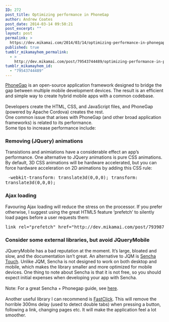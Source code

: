 ```yaml
---
ID: 272
post_title: Optimizing performance in PhoneGap
author: Andrew Coates
post_date: 2014-03-14 09:50:21
post_excerpt: ""
layout: post
permalink: >
  https://dev.mikamai.com/2014/03/14/optimizing-performance-in-phonegap/
published: true
tumblr_mikamayhem_permalink:
  - >
    http://dev.mikamai.com/post/79543744489/optimizing-performance-in-phonegap
tumblr_mikamayhem_id:
  - "79543744489"
---
```

<a href="http://www.phonegap.com">PhoneGap</a> is an open-source application framework designed to bridge the gap between multiple mobile development devices. The result is an efficient and simple way to create hybrid mobile apps with a common codebase. 
<br /><br />
Developers create the HTML, CSS, and JavaScript files, and PhoneGap (powered by Apache Cordova) creates the rest.
<br />
One common issue that arises with PhoneGap (and other broad application frameworks) is related to its performance. 
<br />
Some tips to increase performance include:

<h3>Removing (JQuery) animations</h3>

Transistions and animiations have a considerable effect an app&rsquo;s performance. One alternative to JQuery animations is pure CSS animations. By default, 3D CSS animations will be hardware accelerated, but you can force hardware acceleration on 2D animations by adding this CSS rule:
<br /><pre>
 -webkit-transform: translate3d(0,0,0);
transform: translate3d(0,0,0);
</pre>
<h3>Ajax loading</h3>
Favouring Ajax loading will reduce the stress on the processor. If you prefer otherwise, I suggest using the great HTML5 feature &lsquo;prefetch&rsquo; to silently load pages before a user requests them:
<br /><pre>
link rel="prefetch" href="http://dev.mikamai.com/post/79398725537/using-native-javascript-objects-from-opal" /
</pre>

<h3>Consider some external libraries, but avoid JQueryMobile</h3>
JQueryMobile has a bad reputation at the moment. It&rsquo;s large, bloated and slow, and the documentation isn&rsquo;t great. An alternative to JQM is <a href="http://www.sencha.com/products/touch">Sencha Touch</a>. Unlike JQM, Sencha is not designed to work on both desktop and mobile, which makes the library smaller and more optimized for mobile devices. One thing to note about Sencha is that it is not free, so you should expect initial expenses when developing your app with Sencha.
<br /><br />
Note: For a great Sencha + Phonegap guide, see <a href="http://phonegap.com/blog/2013/11/20/SenchaPhoneGap/">here</a>.
<br /><br />
Another useful library I can recommend is <a href="https://github.com/ftlabs/fastclick">FastClick</a>. This will remove the horrible 300ms delay (used to detect double tabs) when pressing a button, following a link, changing pages etc. It will make the application feel a lot smoother.